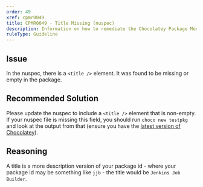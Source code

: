 ```yaml
---
order: 49
xref: cpmr0049
title: CPMR0049 - Title Missing (nuspec)
description: Information on how to remediate the Chocolatey Package Moderation Rule 0049
ruleType: Guideline
---
```


<?! Include "../../../../../shared/package-validator-rule-guideline.txt" /?>

## Issue

In the nuspec, there is a `<title />` element. It was found to be missing or empty in the package.

## Recommended Solution

Please update the nuspec to include a `<title />` element that is non-empty. If your nuspec file is missing this field, you should run `choco new testpkg` and look at the output from that (ensure you have the [latest version of Chocolatey](https://community.chocolatey.org/packages?q=id%3Achocolatey)).

## Reasoning

A title is a more description version of your package id - where your package id may be something like `jjb` - the title would be `Jenkins Job Builder`.
